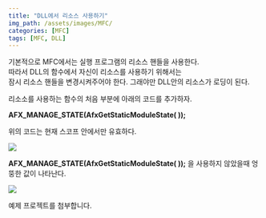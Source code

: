 ```yaml
---
title: "DLL에서 리소스 사용하기"
img_path: /assets/images/MFC/
categories: [MFC]
tags: [MFC, DLL]
---
```


기본적으로 MFC에서는 실행 프로그램의 리소스 핸들을 사용한다.\
따라서 DLL의 함수에서 자신이 리소스를 사용하기 위해서는\
잠시 리소스 핸들을 변경시켜주어야 한다. 그래야만 DLL안의 리소스가 로딩이 된다.

리소소를 사용하는 함수의 처음 부분에 아래의 코드를 추가하자.

**AFX_MANAGE_STATE(AfxGetStaticModuleState( ));**

위의 코드는 현재 스코프 안에서만 유효하다.

![](2006-01-10-1.jpg) 

**AFX_MANAGE_STATE(AfxGetStaticModuleState( ));** 을 사용하지 않았을때 엉뚱한 값이 나타난다.

![](2006-01-10-2.jpg)

예제 프로젝트를 첨부합니다.